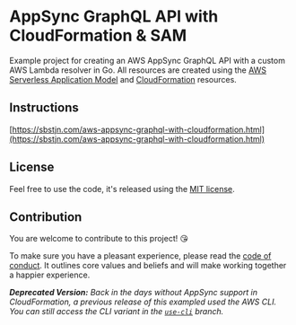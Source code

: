 # AppSync GraphQL API with CloudFormation & SAM

Example project for creating an AWS AppSync GraphQL API with a custom AWS Lambda resolver in Go. All resources are created using the [AWS Serverless Application Model](https://github.com/awslabs/serverless-application-model) and [CloudFormation](https://docs.aws.amazon.com/AWSCloudFormation/latest/UserGuide/aws-resource-appsync-apikey.html) resources.

## Instructions

[https://sbstjn.com/aws-appsync-graphql-with-cloudformation.html](https://sbstjn.com/aws-appsync-graphql-with-cloudformation.html)

## License

Feel free to use the code, it's released using the [MIT license](LICENSE.md).

## Contribution

You are welcome to contribute to this project! 😘 

To make sure you have a pleasant experience, please read the [code of conduct](CODE_OF_CONDUCT.md). It outlines core values and beliefs and will make working together a happier experience.

***Deprecated Version:** Back in the days without AppSync support in CloudFormation, a previous release of this exampled used the AWS CLI. You can still access the CLI variant in the [`use-cli`](https://github.com/sbstjn/appsync-graphql-rss-proxy-go/tree/use-cli) branch.*
